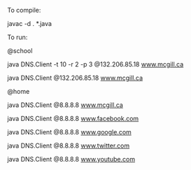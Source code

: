 To compile: 

javac -d . *.java

To run:

@school

java DNS.Client -t 10 -r 2 -p 3 @132.206.85.18 www.mcgill.ca

java DNS.Client @132.206.85.18 www.mcgill.ca

@home

java DNS.Client @8.8.8.8 www.mcgill.ca

java DNS.Client @8.8.8.8 www.facebook.com

java DNS.Client @8.8.8.8 www.google.com

java DNS.Client @8.8.8.8 www.twitter.com

java DNS.Client @8.8.8.8 www.youtube.com

